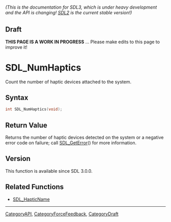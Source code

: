 ###### (This is the documentation for SDL3, which is under heavy development and the API is changing! [SDL2](https://wiki.libsdl.org/SDL2/) is the current stable version!)

## Draft

**THIS PAGE IS A WORK IN PROGRESS** ... Please make edits to this page to improve it!
# SDL_NumHaptics

Count the number of haptic devices attached to the system.

## Syntax

```c
int SDL_NumHaptics(void);

```

## Return Value

Returns the number of haptic devices detected on the system or a negative
error code on failure; call [SDL_GetError](SDL_GetError.md)() for more
information.

## Version

This function is available since SDL 3.0.0.

## Related Functions

* [SDL_HapticName](SDL_HapticName.md)

----
[CategoryAPI](CategoryAPI.md), [CategoryForceFeedback](CategoryForceFeedback.md), [CategoryDraft](CategoryDraft.md)
